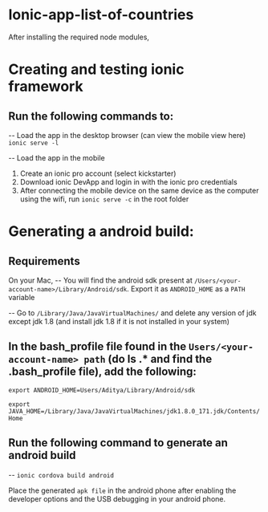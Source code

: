 # Ionic-app-list-of-countries

After installing the required node modules,

# Creating and testing ionic framework

Run the following commands to:
------------------------------
-- Load the app in the desktop browser (can view the mobile view here)
  `ionic serve -l`

-- Load the app in the mobile
1. Create an ionic pro account (select kickstarter)
2. Download ionic DevApp and login in with the ionic pro credentials
3. After connecting the mobile device on the same device as the computer using the wifi, 
   run `ionic serve -c` in the root folder 
   
# Generating a android build:
Requirements
------------
On your Mac,
-- You will find the android sdk present at `/Users/<your-account-name>/Library/Android/sdk`. Export it as `ANDROID_HOME` as a `PATH` variable

-- Go to `/Library/Java/JavaVirtualMachines/` and delete any version of jdk except jdk 1.8 (and install jdk 1.8 if it is not installed in your system)

In the bash_profile file found in the `Users/<your-account-name> path` (do ls .* and find the .bash_profile file), add the following:
-----------------------------------------------------------------------------------------------------------------------------------
`export ANDROID_HOME=Users/Aditya/Library/Android/sdk`

`export JAVA_HOME=/Library/Java/JavaVirtualMachines/jdk1.8.0_171.jdk/Contents/Home`

Run the following command to generate an android build
--------------------------------------------------------
-- `ionic cordova build android`

Place the generated `apk file` in the android phone after enabling the developer options and the USB debugging in your android phone.
